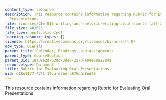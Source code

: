 ```yaml
---
content_type: resource
description: This resource contains information regarding Rubric for Evaluating Oral
  Presentations.
file: /courses/21w-015-writing-and-rhetoric-writing-about-sports-fall-2013/c18e1177477119cad5beb876dac8ed28_MIT21W_015F13_OralP_rubric.pdf
file_size: 401616
file_type: application/pdf
learning_resource_types: []
license: https://creativecommons.org/licenses/by-nc-sa/4.0/
ocw_type: OCWFile
parent_title: Calendar, Readings, and Assignments
parent_type: CourseSection
parent_uid: 18a32e2d-629c-3de0-2173-a04e88a22849
resourcetype: Document
title: Rubric for Evaluating Oral Presentations
uid: c18e1177-4771-19ca-d5be-b876dac8ed28
---
```

This resource contains information regarding Rubric for Evaluating Oral Presentations.